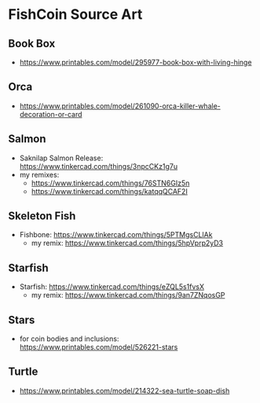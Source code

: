 # FishCoin Source Art

## Book Box

- https://www.printables.com/model/295977-book-box-with-living-hinge

## Orca

- https://www.printables.com/model/261090-orca-killer-whale-decoration-or-card

## Salmon

- Saknilap Salmon Release: https://www.tinkercad.com/things/3npcCKz1g7u
- my remixes:
  - https://www.tinkercad.com/things/76STN6GIz5n
  - https://www.tinkercad.com/things/katqqQCAF2I

## Skeleton Fish

- Fishbone: https://www.tinkercad.com/things/5PTMgsCLlAk
  - my remix: https://www.tinkercad.com/things/5hpVprp2yD3

## Starfish

- Starfish: https://www.tinkercad.com/things/eZQL5s1fvsX
  - my remix: https://www.tinkercad.com/things/9an7ZNqosGP

## Stars

- for coin bodies and inclusions: https://www.printables.com/model/526221-stars

## Turtle

- https://www.printables.com/model/214322-sea-turtle-soap-dish
